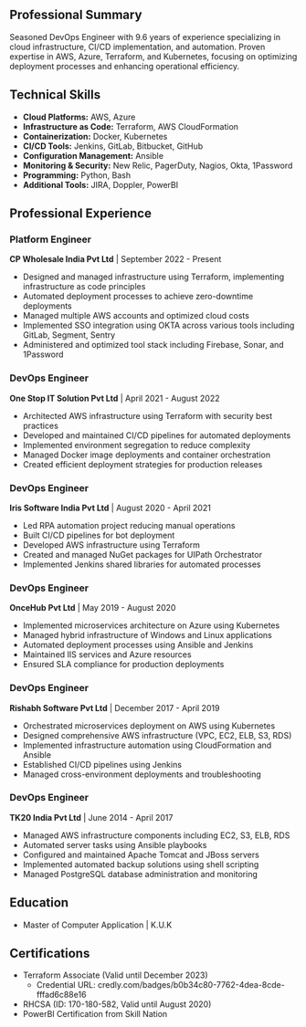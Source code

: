 

## Professional Summary
Seasoned DevOps Engineer with 9.6 years of experience specializing in cloud infrastructure, CI/CD implementation, and automation. Proven expertise in AWS, Azure, Terraform, and Kubernetes, focusing on optimizing deployment processes and enhancing operational efficiency.

## Technical Skills
- **Cloud Platforms:** AWS, Azure
- **Infrastructure as Code:** Terraform, AWS CloudFormation
- **Containerization:** Docker, Kubernetes
- **CI/CD Tools:** Jenkins, GitLab, Bitbucket, GitHub
- **Configuration Management:** Ansible
- **Monitoring & Security:** New Relic, PagerDuty, Nagios, Okta, 1Password
- **Programming:** Python, Bash
- **Additional Tools:** JIRA, Doppler, PowerBI

## Professional Experience

### Platform Engineer
**CP Wholesale India Pvt Ltd** | September 2022 - Present
- Designed and managed infrastructure using Terraform, implementing infrastructure as code principles
- Automated deployment processes to achieve zero-downtime deployments
- Managed multiple AWS accounts and optimized cloud costs
- Implemented SSO integration using OKTA across various tools including GitLab, Segment, Sentry
- Administered and optimized tool stack including Firebase, Sonar, and 1Password

### DevOps Engineer
**One Stop IT Solution Pvt Ltd** | April 2021 - August 2022
- Architected AWS infrastructure using Terraform with security best practices
- Developed and maintained CI/CD pipelines for automated deployments
- Implemented environment segregation to reduce complexity
- Managed Docker image deployments and container orchestration
- Created efficient deployment strategies for production releases

### DevOps Engineer
**Iris Software India Pvt Ltd** | August 2020 - April 2021
- Led RPA automation project reducing manual operations
- Built CI/CD pipelines for bot deployment
- Developed AWS infrastructure using Terraform
- Created and managed NuGet packages for UIPath Orchestrator
- Implemented Jenkins shared libraries for automated processes

### DevOps Engineer
**OnceHub Pvt Ltd** | May 2019 - August 2020
- Implemented microservices architecture on Azure using Kubernetes
- Managed hybrid infrastructure of Windows and Linux applications
- Automated deployment processes using Ansible and Jenkins
- Maintained IIS services and Azure resources
- Ensured SLA compliance for production deployments

### DevOps Engineer
**Rishabh Software Pvt Ltd** | December 2017 - April 2019
- Orchestrated microservices deployment on AWS using Kubernetes
- Designed comprehensive AWS infrastructure (VPC, EC2, ELB, S3, RDS)
- Implemented infrastructure automation using CloudFormation and Ansible
- Established CI/CD pipelines using Jenkins
- Managed cross-environment deployments and troubleshooting

### DevOps Engineer
**TK20 India Pvt Ltd** | June 2014 - April 2017
- Managed AWS infrastructure components including EC2, S3, ELB, RDS
- Automated server tasks using Ansible playbooks
- Configured and maintained Apache Tomcat and JBoss servers
- Implemented automated backup solutions using shell scripting
- Managed PostgreSQL database administration and monitoring

## Education
- Master of Computer Application | K.U.K

## Certifications
- Terraform Associate (Valid until December 2023)
  - Credential URL: credly.com/badges/b0b34c80-7762-4dea-8cde-fffad6c88e16
- RHCSA (ID: 170-180-582, Valid until August 2020)
- PowerBI Certification from Skill Nation
